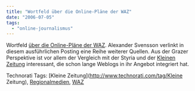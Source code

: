 ```yaml
---
title: "Wortfeld über die Online-Pläne der WAZ"
date: "2006-07-05"
tags: 
  - "online-journalismus"
---
```


Wortfeld [über die Online-Pläne der WAZ](http://www.wortfeld.de/2006/07/upgrade_im_westen/). Alexander Svensson verlinkt in diesem ausführlichen Posting eine Reihe weiterer Quellen. Aus der Grazer Perspektive ist vor allem der Vergleich mit der Styria und der [Kleinen Zeitung](http://www.kleinezeitung.at/) interessant, die schon lange Weblogs in ihr Angebot integriert hat.

  

Technorati Tags: [Kleine Zeitung](http://www.technorati.com/tag/Kleine Zeitung), [Regionalmedien](http://www.technorati.com/tag/Regionalmedien), [WAZ](http://www.technorati.com/tag/WAZ)
